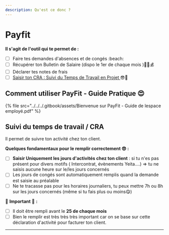 ```yaml
---
description: Qu'est ce donc ?
---
```


# Payfit

**Il s'agit de l'outil  qui te permet de :**&#x20;

* [ ] Faire tes demandes d'absences et de congés :beach:
* [ ] Récupérer ton Bulletin de Salaire (dispo le 1er de chaque mois )🎉💲💰
* [ ] Déclarer tes notes de frais&#x20;
* [ ] [Saisir ton CRA : Suivi du Temps de Travail en Projet ](payfit.md#suivi-du-temps-de-travail)😎🚀

## **Comment utiliser PayFit - Guide Pratique 😍**

{% file src="../../../.gitbook/assets/Bienvenue sur PayFit - Guide de lespace employé.pdf" %}

## Suivi du temps de travail **/ CRA**

Il permet de suivre ton activité chez ton client.&#x20;

**Quelques fondamentaux pour le remplir correctement  😎 :**&#x20;

* [ ] **Saisir Uniquement les jours d'activités chez ton client** : si tu n'es pas présent pour divers motifs ( Intercontrat, évènements Yeita....) => tu ne saisis aucune heure sur le/les jours concernés
* [ ] Les jours de congés sont automatiquement remplis quand la demande est saisie au préalable&#x20;
* [ ] Ne te tracasse pas pour les horaires journaliers, tu peux mettre 7h ou 8h sur les jours concernés (même si tu fais plus ou moins😋)&#x20;

🛑 **Important** 🛑  **:**&#x20;

* [ ] Il doit être rempli avant le **25 de chaque mois**
* [ ] Bien le remplir est très très très important car on se base sur cette déclaration d'activité pour facturer ton client.&#x20;

****
